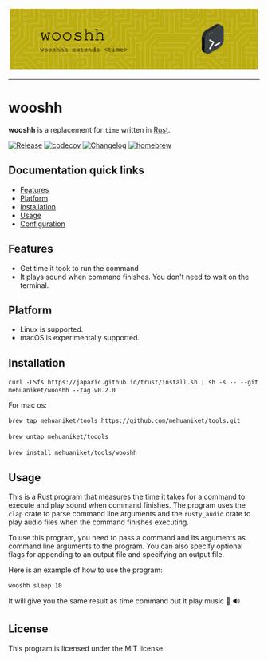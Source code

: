 <p align="center">
<img src="media/github-header-image.png" width="833"/>
</p>

<hr/>

# wooshh

**wooshh** is a replacement for `time` written in [Rust](https://www.rust-lang.org/).

[![Release](https://github.com/mehuaniket/wooshh/actions/workflows/release.yml/badge.svg)](https://github.com/mehuaniket/wooshh/actions/workflows/release.yml)
[![codecov](https://codecov.io/gh/mehuaniket/woosh/branch/main/graph/badge.svg)](https://codecov.io/gh/mehuaniket/woosh)
[![Changelog](https://img.shields.io/badge/changelog-v0.2.1-green.svg)](https://github.com/mehuaniket/woosh/blob/main/CHANGELOG.md)
[![homebrew](https://img.shields.io/homebrew/v/wooshh.svg)](https://formulae.brew.sh/formula/wooshh)
<!-- [![Crates.io](https://img.shields.io/crates/v/wooshh.svg)](https://crates.io/crates/wooshh) -->
<!-- [![wooshh](https://snapcraft.io/wooshh/badge.svg)](https://snapcraft.io/wooshh) -->

## Documentation quick links

* [Features](#features)
* [Platform](#platform)
* [Installation](#installation)
* [Usage](#usage)
* [Configuration](#configuration)

## Features 

* Get time it took to run the command
* It plays sound when command finishes. You don't need to wait on the terminal.

## Platform 


* Linux is supported.
* macOS is experimentally supported.

## Installation


```
curl -LSfs https://japaric.github.io/trust/install.sh | sh -s -- --git mehuaniket/wooshh --tag v0.2.0
```

For mac os:

```
brew tap mehuaniket/tools https://github.com/mehuaniket/tools.git

brew untap mehuaniket/toools

brew install mehuaniket/tools/wooshh
```
## Usage 


This is a Rust program that measures the time it takes for a command to execute and play sound when command finishes. The program uses the `clap` crate to parse command line arguments and the `rusty_audio` crate to play audio files when the command finishes executing.

To use this program, you need to pass a command and its arguments as command line arguments to the program. You can also specify optional flags for appending to an output file and specifying an output file.

Here is an example of how to use the program:

```
wooshh sleep 10
```

It will give you the same result as time command but it play music :musical_note: 🔊
## License

This program is licensed under the MIT license.
